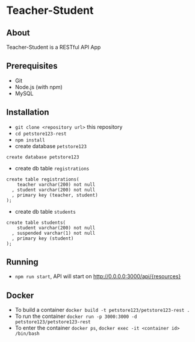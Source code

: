 # Teacher-Student

## About

Teacher-Student is a RESTful API App

## Prerequisites

* Git
* Node.js (with npm)
* MySQL


## Installation

* `git clone <repository url>` this repository
* `cd petstore123-rest`
* `npm install`
* create database `petstore123`
```
create database petstore123
```
* create db table `registrations`
```
create table registrations(
    teacher varchar(200) not null
  , student varchar(200) not null
  , primary key (teacher, student)
);
```
* create db table `students`
```
create table students(
    student varchar(200) not null
  , suspended varchar(1) not null
  , primary key (student)
);
```

## Running

* `npm run start`, API will start on http://0.0.0.0:3000/api/{resources}

## Docker

* To build a container `docker build -t petstore123/petstore123-rest .`
* To run the container `docker run -p 3000:3000 -d petstore123/petstore123-rest`
* To enter the container `docker ps`, `docker exec -it <container id> /bin/bash`